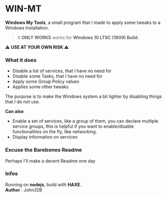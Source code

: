 # WIN-MT

**Windows My Tools**, a small program that I made to apply some tweaks to a Windows Installation.   

> It **ONLY WORKS** works for **Windows 10 LTSC (1809) Build**.

:warning: **USE AT YOUR OWN RISK ​**:warning:

### What it does

- Disable a list of services, that I have no need for
- Disable some Tasks, that I have no need for
- Apply some Group Policy values
- Applies some other tweaks

The purpose is to make the Windows system a bit lighter by disabling things that I do not use.

**Can also** 

- Enable a set of services, like a group of them, you can declare multiple service groups, this is helpful if you want to enable/disable functionalities on the fly, like networking.
- Display information on services

### Excuse the Barebones Readme

Perhaps I'll make a decent Readme one day

### Infos

Running on **nodejs**, build with **HAXE**.  
**Author** : John32B
